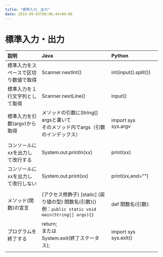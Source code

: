 ```yaml
---
title: "標準入力、出力"
date: 2019-09-03T00:06:44+09:00
---
```


# 標準入力・出力



|説明|Java|Python||
|:---|:---|:---|:---|
|標準入力をスペースで区切り数値で取得|Scanner.nextInt()|int(input().split())||
|標準入力を１行文字列として取得|Scanner.nextLine()|input()||
|標準入力を引数(argv)から取得|メソッドの引数にString[] argsと書いて<br>そのメソッド内でargs（引数のインデックス）|import sys<br>sys.argv ||
|||||
|コンソールにxxを出力して改行する|System.out.println(xx)|print(xx)||
|コンソールにxxを出力して改行しない|System.out.print(xx)|print(xx,end="")||
|||||
|メソッド(関数)の宣言|(アクセス修飾子) [static] (戻り値の型) 関数名(引数){}<br>例：```public static void main(String[] args){}```|def 関数名(引数):<br>||
|||||
|プログラムを終了する|return;<br>または<br>System.exit(終了ステータス);|import sys<br>sys.exit()||
||||||
